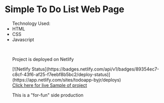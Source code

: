 <h1> Simple To Do List Web Page </h1>

<p>
<ul> Technology Used: 
<li> HTML </li>
<li> CSS </li>
<li> Javascript </li>
</p>



<br>
<p>Project is deployed on Netlify </p>
[![Netlify Status](https://badges.netlify.com/api/v1/badges/89354ec7-c8cf-43f6-af25-f7eebf8b5bc2/deploy-status)](https://app.netlify.com/sites/todoapp-byjr/deploys)
<br>
<a href="https://todoapp-byjr.netlify.app/"> Click here for live Sample of project </a>


<p>
This is a "for-fun" side production
</p>
